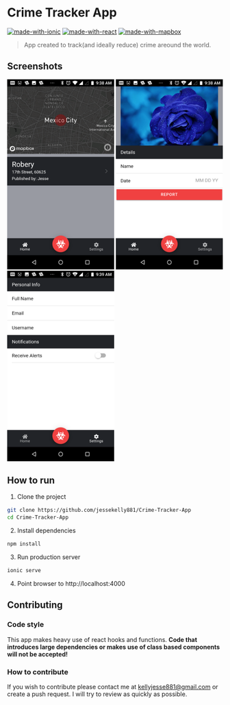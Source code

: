 # Crime Tracker App
[![made-with-ionic](https://img.shields.io/badge/Made%20with-Ionic-1f425f.svg)](https://ionicframework.com) [![made-with-react](https://img.shields.io/badge/Made%20with-React-8b0000.svg)](https://reactjs.org) [![made-with-mapbox](https://img.shields.io/badge/Made%20with-Mapbox-ffa500.svg)](https://mapbox.com)
> App created to track(and ideally reduce) crime areound the world.

## Screenshots
<img src="./pics/home.png" alt="Home Screen" width="250"> <img src="./pics/report.png" alt="Report Screen" width="250"> <img src="./pics/settings.png" alt="Setting Screen" width="250">

## How to run

1. Clone the project

```bash
git clone https://github.com/jessekelly881/Crime-Tracker-App
cd Crime-Tracker-App
```

2. Install dependencies

```bash
npm install
```

3. Run production server

```bash
ionic serve
```

4. Point browser to http://localhost:4000


## Contributing

### Code style

This app makes heavy use of react hooks and functions. **Code that introduces large dependencies or makes use of class based components will not be accepted!**

### How to contribute

If you wish to contribute please contact me at kellyjesse881@gmail.com or create a push request. I will try to review as quickly as possible.
